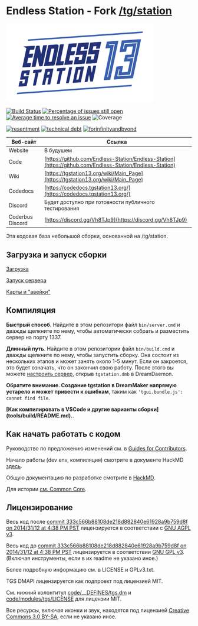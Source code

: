 # Endless Station - Fork [/tg/station](https://github.com/tgstation/tgstation)

<img src="https://github.com/Endless-Station/Endless-Station/blob/master/.github/images/logo/Enless%20Station.png" alt="Endless Station" style="width: 400px;">

[![Build Status](https://github.com/Endless-Station/Endless-Station/workflows/CI%20Suite/badge.svg)](https://github.com/Endless-Station/Endless-Station/actions?query=workflow%3A%22CI+Suite%22)
[![Percentage of issues still open](https://isitmaintained.com/badge/open/tgstation/tgstation.svg)](https://isitmaintained.com/project/tgstation/tgstation "Percentage of issues still open")
[![Average time to resolve an issue](https://isitmaintained.com/badge/resolution/tgstation/tgstation.svg)](https://isitmaintained.com/project/tgstation/tgstation "Average time to resolve an issue")
![Coverage](https://img.shields.io/badge/coverage---4%25-red.svg)

[![resentment](.github/images/badges/built-with-resentment.svg)](.github/images/comics/131-bug-free.png) [![technical debt](.github/images/badges/contains-technical-debt.svg)](.github/images/comics/106-tech-debt-modified.png) [![forinfinityandbyond](.github/images/badges/made-in-byond.gif)](https://www.reddit.com/r/SS13/comments/5oplxp/what_is_the_main_problem_with_byond_as_an_engine/dclbu1a)

| Веб-сайт             | Ссылка                                                                                                 |
| ------------------- | ---------------------------------------------------------------------------------------------------- |
| Website             | В будушем                                                                    |
| Code                | [https://github.com/Endless-Station/Endless-Station](https://github.com/Endless-Station/Endless-Station)                     |
| Wiki                | [https://tgstation13.org/wiki/Main_Page](https://tgstation13.org/wiki/Main_Page)                     |
| Codedocs            | [https://codedocs.tgstation13.org/](https://codedocs.tgstation13.org/)                               |
| Discord | Будет доступно при готовности публичного тестирования                                               |
| Coderbus Discord    | [https://discord.gg/Vh8TJp9](https://discord.gg/Vh8TJp9)                                             |

Эта кодовая база небольшой сборки, основанной на /tg/station.

## Загрузка и запуск сборки

[Загрузка](.github/guides/DOWNLOADING.md)

[Запуск сервера](.github/guides/RUNNING_A_SERVER.md)

[Карты и "авейки"](.github/guides/MAPS_AND_AWAY_MISSIONS.md)

## Компиляция

**Быстрый способ**. Найдите в этом репозитори файл `bin/server.cmd` и дважды щелкните по нему, чтобы автоматически собрать и разместить сервер на порту 1337.

**Длинный путь**. Найдите в этом репозитории файл `bin/build.cmd` и дважды щелкните по нему, чтобы запустить сборку. Она состоит из нескольких этапов и может занять около 1-5 минут. Если он закроется, это будет означать, что он закончил свою работу. После этого вы можете [настроить сервер](.github/guides/RUNNING_A_SERVER.md), открыв `tgstation.dmb` в DreamDaemon.

**Обратите внимание. Создание tgstation в DreamMaker напрямую устарело и может привести к ошибкам**, таким как `'tgui.bundle.js': cannot find file`.

**[Как компилировать в VSCode и другие варианты сборки] (tools/build/README.md).**.

## Как начать работать с кодом

Руководство по предложению изменений см. в [Guides for Contributors](.github/CONTRIBUTING.md).

Начало работы (dev env, компиляция) смотрите в документе HackMD [здесь](https://hackmd.io/@tgstation/HJ8OdjNBc#tgstation-Development-Guide).

Общую документацию по разработке смотрите в [HackMD](https://hackmd.io/@tgstation).

Для истории [см. Common Core](https://github.com/tgstation/common_core).

## Лицензирование

Весь код после [commit 333c566b88108de218d882840e61928a9b759d8f on 2014/31/12 at 4:38 PM PST](https://github.com/tgstation/tgstation/commit/333c566b88108de218d882840e61928a9b759d8f) лицензируется в соответствии с [GNU AGPL v3](https://www.gnu.org/licenses/agpl-3.0.html).

Весь код до [commit 333c566b88108de218d882840e61928a9b759d8f on 2014/31/12 at 4:38 PM PST](https://github.com/tgstation/tgstation/commit/333c566b88108de218d882840e61928a9b759d8f) лицензируется в соответствии  [GNU GPL v3](https://www.gnu.org/licenses/gpl-3.0.html).
(Включая инструменты, если в их readme не указано иное.)

Более подробную информацию см. в LICENSE и GPLv3.txt.

TGS DMAPI лицензируется как подпроект под лицензией MIT.

См. нижний колонтитул [code/\_\_DEFINES/tgs.dm](./code/__DEFINES/tgs.dm) и [code/modules/tgs/LICENSE](./code/modules/tgs/LICENSE) для лицензии MIT.

Все ресурсы, включая иконки и звук, находятся под лицензией [Creative Commons 3.0 BY-SA](https://creativecommons.org/licenses/by-sa/3.0/), если не указано иное.
